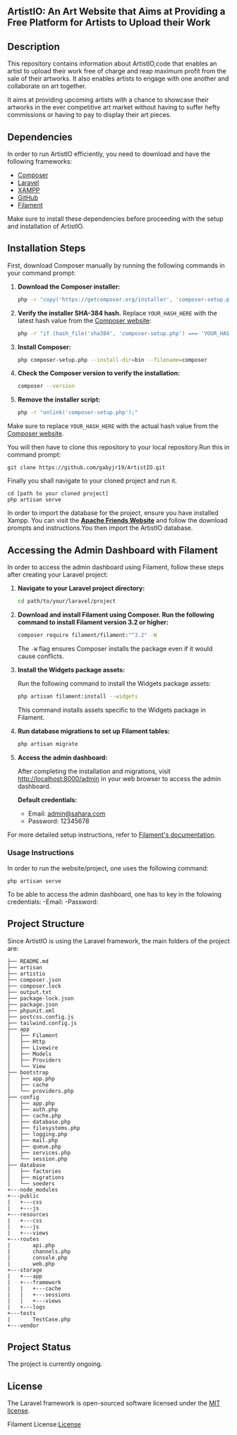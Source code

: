<!--<<<<<<< HEAD-->
<!--<p align="center"><a href="https://laravel.com" target="_blank"><img src="https://raw.githubusercontent.com/laravel/art/master/logo-lockup/5%20SVG/2%20CMYK/1%20Full%20Color/laravel-logolockup-cmyk-red.svg" width="400" alt="Laravel Logo"></a></p>
======= -->
<!--<p align="center"><a href="https://laravel.com" target="_blank"><img src="https://raw.githubusercontent.com/laravel/art/master/logo-lockup/5%20SVG/2%20CMYK/1%20Full%20Color/laravel-logolockup-cmyk-red.svg" width="400" alt="Laravel Logo"></a></p>
>>>>>>> 8ffa5c65b84adccc8dcba9bd6235f7596413c975

<!--<p align="center">
<a href="https://github.com/laravel/framework/actions"><img src="https://github.com/laravel/framework/workflows/tests/badge.svg" alt="Build Status"></a>
<a href="https://packagist.org/packages/laravel/framework"><img src="https://img.shields.io/packagist/dt/laravel/framework" alt="Total Downloads"></a>
<a href="https://packagist.org/packages/laravel/framework"><img src="https://img.shields.io/packagist/v/laravel/framework" alt="Latest Stable Version"></a>
<a href="https://packagist.org/packages/laravel/framework"><img src="https://img.shields.io/packagist/l/laravel/framework" alt="License"></a>
</p>-->

## ArtistIO: An Art Website that Aims at Providing a Free Platform for Artists to Upload their Work

<!--The work is licensed under Laravel.-->

## Description

This repository contains information about ArtistIO,code that enables an artist to upload their work free of charge and reap maximum profit from the sale of their artworks. It also enables artists to engage with one another and collaborate on art together.

It aims at providing upcoming artists with a chance to showcase their artworks in the ever competitive art market without having to suffer hefty commissions or having to pay to display their art pieces.

<!--- [Simple, fast routing engine](https://laravel.com/docs/routing).
- [Powerful dependency injection container](https://laravel.com/docs/container).
- Multiple back-ends for [session](https://laravel.com/docs/session) and [cache](https://laravel.com/docs/cache) storage.
- Expressive, intuitive [database ORM](https://laravel.com/docs/eloquent).
- Database agnostic [schema migrations](https://laravel.com/docs/migrations).
- [Robust background job processing](https://laravel.com/docs/queues).
- [Real-time event broadcasting](https://laravel.com/docs/broadcasting).

Laravel is accessible, powerful, and provides tools required for large, robust applications.-->

## Dependencies

In order to run ArtistIO efficiently, you need to download and have the following frameworks:

- [Composer](https://getcomposer.org/)
- [Laravel](https://laravel.com/)
- [XAMPP](https://www.apachefriends.org/index.html)
- [GitHub](https://github.com/)
- [Filament](https://filamentphp.com/)

Make sure to install these dependencies before proceeding with the setup and installation of ArtistIO.
<!--Laravel has the most extensive and thorough [documentation](https://laravel.com/docs) and video tutorial library of all modern web application frameworks, making it a breeze to get started with the framework.

You may also try the [Laravel Bootcamp](https://bootcamp.laravel.com), where you will be guided through building a modern Laravel application from scratch.

If you don't feel like reading, [Laracasts](https://laracasts.com) can help. Laracasts contains thousands of video tutorials on a range of topics including Laravel, modern PHP, unit testing, and JavaScript. Boost your skills by digging into our comprehensive video library.-->

## Installation Steps

First, download Composer manually by running the following commands in your command prompt:

1. **Download the Composer installer:**

    ```sh
    php -r "copy('https://getcomposer.org/installer', 'composer-setup.php');"
    ```

2. **Verify the installer SHA-384 hash.** Replace `YOUR_HASH_HERE` with the latest hash value from the [Composer website](https://getcomposer.org/download/):

    ```sh
    php -r "if (hash_file('sha384', 'composer-setup.php') === 'YOUR_HASH_HERE') { echo 'Installer verified'; } else { echo 'Installer corrupt'; unlink('composer-setup.php'); } echo PHP_EOL;"
    ```

3. **Install Composer:**

    ```sh
    php composer-setup.php --install-dir=bin --filename=composer
    ```

4. **Check the Composer version to verify the installation:**

    ```sh
    composer --version
    ```

5. **Remove the installer script:**

    ```sh
    php -r "unlink('composer-setup.php');"
    ```

Make sure to replace `YOUR_HASH_HERE` with the actual hash value from the [Composer website](https://getcomposer.org/download/).

You will then have to clone this repository to your local repository.Run this in command prompt:
```
git clone https://github.com/gabyjr19/ArtistIO.git
```
Finally you shall navigate to your cloned project and run it.
```
cd [path to your cloned project]
php artisan serve
```
In order to import the database for the project, ensure you have installed Xampp. You can visit the **[Apache Friends Website](https://www.apachefriends.org/download.html)** and follow the download prompts and instructions.You then import the ArtistIO database.

## Accessing the Admin Dashboard with Filament

In order to access the admin dashboard using Filament, follow these steps after creating your Laravel project:

1. **Navigate to your Laravel project directory:**

    ```sh
    cd path/to/your/laravel/project
    ```

2. **Download and install Filament using Composer. Run the following command to install Filament version 3.2 or higher:**

    ```sh
    composer require filament/filament:"^3.2" -W
    ```

   The `-W` flag ensures Composer installs the package even if it would cause conflicts.

3. **Install the Widgets package assets:**

    Run the following command to install the Widgets package assets:

    ```sh
    php artisan filament:install --widgets
    ```

   This command installs assets specific to the Widgets package in Filament.

4. **Run database migrations to set up Filament tables:**

    ```sh
    php artisan migrate
    ```

5. **Access the admin dashboard:**

    After completing the installation and migrations, visit [http://localhost:8000/admin](http://localhost:8000/admin) in your web browser to access the admin dashboard.

    **Default credentials:**
    - Email: admin@sahara.com
    - Password: 12345678

For more detailed setup instructions, refer to [Filament's documentation](https://filamentphp.com/).


<!--We would like to extend our thanks to the following sponsors for funding Laravel development. If you are interested in becoming a sponsor, please visit the [Laravel Partners program](https://partners.laravel.com).-->

### Usage Instructions

In order to run the website/project, one uses the following command:
```
php artisan serve
```
To be able to access the admin dashboard, one has to key in the folowing credentials:
-Email:
-Password:

<!--- **[Vehikl](https://vehikl.com/)**
- **[Tighten Co.](https://tighten.co)**
- **[WebReinvent](https://webreinvent.com/)**
- **[Kirschbaum Development Group](https://kirschbaumdevelopment.com)**
- **[64 Robots](https://64robots.com)**
- **[Curotec](https://www.curotec.com/services/technologies/laravel/)**
- **[Cyber-Duck](https://cyber-duck.co.uk)**
- **[DevSquad](https://devsquad.com/hire-laravel-developers)**
- **[Jump24](https://jump24.co.uk)**
- **[Redberry](https://redberry.international/laravel/)**
- **[Active Logic](https://activelogic.com)**
- **[byte5](https://byte5.de)**
- **[OP.GG](https://op.gg)**-->

## Project Structure

Since ArtistIO is using the Laravel framework, the main folders of the project are:
```
├── README.md
├── artisan
├── artistio
├── composer.json
├── composer.lock
├── output.txt
├── package-lock.json
├── package.json
├── phpunit.xml
├── postcss.config.js
├── tailwind.config.js
├── app
│   ├── Filament
│   ├── Http
│   ├── Livewire
│   ├── Models
│   ├── Providers
│   └── View
├── bootstrap
│   ├── app.php
│   ├── cache
│   └── providers.php
├── config
│   ├── app.php
│   ├── auth.php
│   ├── cache.php
│   ├── database.php
│   ├── filesystems.php
│   ├── logging.php
│   ├── mail.php
│   ├── queue.php
│   ├── services.php
│   └── session.php
├── database
│   ├── factories
│   ├── migrations
│   └── seeders
+---node_modules
+---public
|   +---css
|   +---js
+---resources
|   +---css
|   +---js
|   +---views
+---routes
|       api.php
|       channels.php
|       console.php
|       web.php
+---storage
|   +---app
|   +---framework
|   |   +---cache
|   |   +---sessions
|   |   +---views
|   +---logs
+---tests
|       TestCase.php
+---vendor
```



<!--Since ArtistIO is using the Laravel framework, the main folders of the project are:

- Views/Layouts
- Public/Resources

The main files in the project are:

- account.blade.php
- artworks.blade.php-->

<!--Thank you for considering contributing to the Laravel framework! The contribution guide can be found in the [Laravel documentation](https://laravel.com/docs/contributions).-->

## Project Status

The project is currently ongoing.

<!--In order to ensure that the Laravel community is welcoming to all, please review and abide by the [Code of Conduct](https://laravel.com/docs/contributions#code-of-conduct).-->

<!--## Security Vulnerabilities

If you discover a security vulnerability within Laravel, please send an e-mail to Taylor Otwell via [taylor@laravel.com](mailto:taylor@laravel.com). All security vulnerabilities will be promptly addressed.-->

## License

The Laravel framework is open-sourced software licensed under the [MIT license](https://opensource.org/licenses/MIT).

Filament License:[License](https://github.com/filamentphp/filament/blob/1.x/LICENSE.md)


